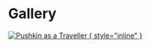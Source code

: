 # Gallery

[![Pushkin as a Traveller](pushkin.png) { style="inline" }](https://datalore.jetbrains.com/report/static/HZqq77cegYd.E7get_WnChZ/zsJCczXy0RTjcczKj3BGMk)